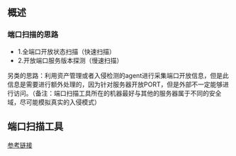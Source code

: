 ## 概述
### 端口扫描的思路
* 1.全端口开放状态扫描（快速扫描）
* 2.开放端口服务版本探测（慢速扫描）

另类的思路：利用资产管理或者入侵检测的agent进行采集端口开放信息，但是此信息是需要进行额外处理的，因为针对服务器开放PORT，但是外部不一定能够进行访问。（备注：端口扫描工具所在的机器最好与其他的服务器属于不同的安全域，尽可能模拟真实的入侵模式）

## 端口扫描工具
[参考链接](https://github.com/bloodzer0/Enterprise_Security_Build--Open_Source/blob/master/Infrastructure%20Security/Security%20Scan/%E7%AB%AF%E5%8F%A3%E6%89%AB%E6%8F%8F%E5%B7%A5%E5%85%B7.md)
